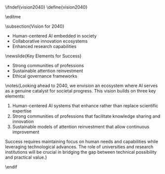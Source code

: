 \ifndef{vision2040}
\define{vision2040}

\editme

\subsection{Vision for 2040}

* Human-centered AI embedded in society
* Collaborative innovation ecosystems
* Enhanced research capabilities

\newslide{Key Elements for Success}

* Strong communities of professions
* Sustainable attention reinvestment
* Ethical governance frameworks

\notes{Looking ahead to 2040, we envision an ecosystem where AI serves as a genuine catalyst for societal progress. This vision builds on three key elements:

1. Human-centered AI systems that enhance rather than replace scientific expertise
2. Strong communities of professions that facilitate knowledge sharing and innovation
3. Sustainable models of attention reinvestment that allow continuous improvement

Success requires maintaining focus on human needs and capabilities while leveraging technological advances. The role of universities and research institutions will be crucial in bridging the gap between technical possibility and practical value.}

\endif 